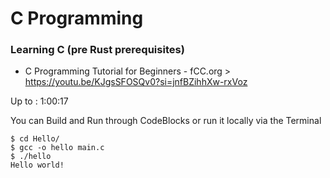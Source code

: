 # C Programming

### Learning C (pre Rust prerequisites)

- C Programming Tutorial for Beginners - fCC.org > https://youtu.be/KJgsSFOSQv0?si=jnfBZihhXw-rxVoz

Up to : 1:00:17

You can Build and Run through CodeBlocks or run it locally via the Terminal
```
$ cd Hello/
$ gcc -o hello main.c 
$ ./hello 
Hello world!
```
